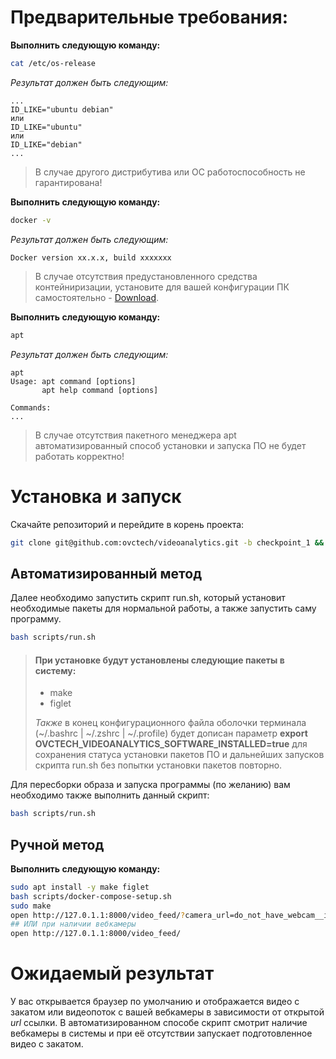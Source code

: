 # Предварительные требования:

**Выполнить следующую команду:**
```bash
cat /etc/os-release
```
*Результат должен быть следующим:*
```plaintext
...
ID_LIKE="ubuntu debian"
или
ID_LIKE="ubuntu"
или
ID_LIKE="debian"
...
```
>В случае другого дистрибутива или ОС работоспособность не гарантирована!



**Выполнить следующую команду:**
```bash
docker -v
```
*Результат должен быть следующим:*
```
Docker version xx.x.x, build xxxxxxx
```
>В случае отсутствия предустановленного средства контейниризации, установите для вашей конфигурации ПК самостоятельно - [Download](https://docs.docker.com/get-docker/).



**Выполнить следующую команду:**
```bash
apt
```
*Результат должен быть следующим:*
```
apt
Usage: apt command [options]
       apt help command [options]

Commands:
...
```
>В случае отсутствия пакетного менеджера apt автоматизированный способ установки и запуска ПО не будет работать корректно!



# Установка и запуск

Скачайте репозиторий и перейдите в корень проекта:
```bash
git clone git@github.com:ovctech/videoanalytics.git -b checkpoint_1 && cd videoanalytics
```

## Автоматизированный метод


Далее необходимо запустить скрипт run.sh, который установит необходимые пакеты для нормальной работы, а также запустить саму программу.
```bash
bash scripts/run.sh
```
> #### При установке будут установлены следующие пакеты в систему:
>
> - make
> - figlet
>
>  *Также* в конец конфигурационного файла оболочки терминала (~/.bashrc | ~/.zshrc | ~/.profile) будет дописан параметр **export OVCTECH_VIDEOANALYTICS_SOFTWARE_INSTALLED=true** для сохранения статуса установки пакетов ПО и дальнейших запусков скрипта run.sh без попытки установки пакетов повторно.

Для пересборки образа и запуска программы (по желанию) вам необходимо также выполнить данный скрипт:
```bash
bash scripts/run.sh
```

## Ручной метод
**Выполнить следующую команду:**
```bash
sudo apt install -y make figlet
bash scripts/docker-compose-setup.sh
sudo make
open http://127.0.1.1:8000/video_feed/?camera_url=do_not_have_webcam__if_have_dont_parametize__just_video_feed_slash
## ИЛИ при наличии вебкамеры
open http://127.0.1.1:8000/video_feed/
```
# Ожидаемый результат

У вас открывается браузер по умолчанию и отображается видео с закатом или видеопоток с вашей вебкамеры в зависимости от открытой *url* ссылки. В автоматизированном способе скрипт смотрит наличие вебкамеры в системы и при её отсутствии запускает подготовленное видео с закатом.
